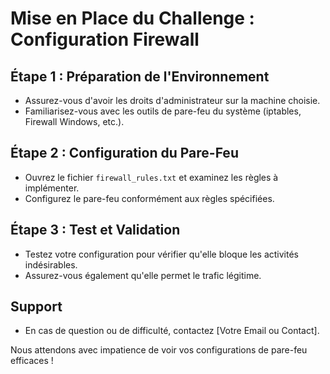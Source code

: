 # Mise en Place du Challenge : Configuration Firewall

## Étape 1 : Préparation de l'Environnement

- Assurez-vous d'avoir les droits d'administrateur sur la machine choisie.
- Familiarisez-vous avec les outils de pare-feu du système (iptables, Firewall Windows, etc.).

## Étape 2 : Configuration du Pare-Feu

- Ouvrez le fichier `firewall_rules.txt` et examinez les règles à implémenter.
- Configurez le pare-feu conformément aux règles spécifiées.

## Étape 3 : Test et Validation

- Testez votre configuration pour vérifier qu'elle bloque les activités indésirables.
- Assurez-vous également qu'elle permet le trafic légitime.

## Support

- En cas de question ou de difficulté, contactez [Votre Email ou Contact].

Nous attendons avec impatience de voir vos configurations de pare-feu efficaces !
